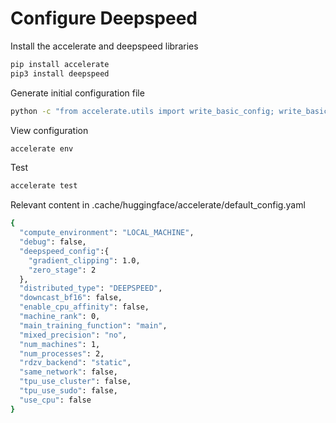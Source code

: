 # Configure Deepspeed    

Install the accelerate and deepspeed libraries   
```bash
pip install accelerate   
pip3 install deepspeed  
```
Generate initial configuration file
```bash
python -c "from accelerate.utils import write_basic_config; write_basic_config(mixed_precision='fp16')"
```  
View configuration     
```bash
accelerate env 
```
Test
```bash
accelerate test
```    
Relevant content in .cache/huggingface/accelerate/default_config.yaml  
```bash
{
  "compute_environment": "LOCAL_MACHINE",
  "debug": false,
  "deepspeed_config":{
    "gradient_clipping": 1.0,
    "zero_stage": 2
  },
  "distributed_type": "DEEPSPEED",
  "downcast_bf16": false,
  "enable_cpu_affinity": false,
  "machine_rank": 0,
  "main_training_function": "main",
  "mixed_precision": "no",
  "num_machines": 1,
  "num_processes": 2,
  "rdzv_backend": "static",
  "same_network": false,
  "tpu_use_cluster": false,
  "tpu_use_sudo": false,
  "use_cpu": false
}
```    

